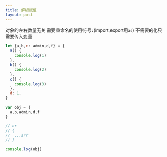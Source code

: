 ```yaml
---
title: 解析赋值
layout: post
---
```


对象的左右数量无关
需要重命名的使用符号`:`(import,export用`as`)  不需要的化只需要传入变量

```javascript
let {a,b,c: admin,d,f} = {
  a() {
    console.log(1)
  },
  b() {
    console.log(2)
  },
  c() {
    console.log(3)
  },
  d: 1,
}

var obj = {
  a,b,admin,d,f
}

// or
// {
//  ...arr
// }

console.log(obj)

```
